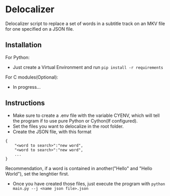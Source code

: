 Delocalizer
===========

Delocalizer script to replace a set of words in a subtitle track on an MKV file for one specified on a JSON file.

## Installation
For Python:

- Just create a Virtual Environment and run `pip install -r requirements`

For C modules(Optional):

- In progress...

## Instructions

- Make sure to create a .env file with the variable CYENV, which will tell the program if to use pure Python or Cython(If configured).
- Set the files you want to delocalize in the root folder.
- Create the JSON file, with this format
```
{
    "<word to search>":"new word",
    "<word to search>":"new word",
    ...
}
```

Recommendation, if a word is contained in another("Hello" and "Hello World"), set the lenghtier first.
- Once you have created those files, just execute the program with `python main.py --j <name json file>.json`